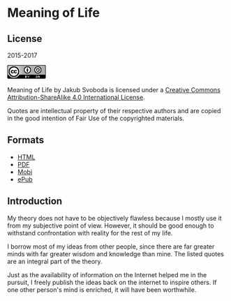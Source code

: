 # Meaning of Life

## License

2015-2017

![icon for the cc-by-sa 4.0 license](cc-license-icon-by-sa-4.0-88x31.png)

Meaning of Life by Jakub Svoboda is licensed under a [Creative Commons Attribution-ShareAlike 4.0 International License](http://creativecommons.org/licenses/by-sa/4.0/).

Quotes are intellectual property of their respective authors and are copied in the good intention of Fair Use of the copyrighted materials.



## Formats

* [HTML](https://svobodajakub.gitbooks.io/meaning-of-life/)
* [PDF](https://www.gitbook.com/download/pdf/book/svobodajakub/meaning-of-life)
* [Mobi](https://www.gitbook.com/download/mobi/book/svobodajakub/meaning-of-life)
* [ePub](https://www.gitbook.com/download/epub/book/svobodajakub/meaning-of-life)



## Introduction

My theory does not have to be objectively flawless because I mostly use it from my subjective point of view. However, it should be good enough to withstand confrontation with reality for the rest of my life. 

I borrow most of my ideas from other people, since there are far greater minds with far greater wisdom and knowledge than mine. The listed quotes are an integral part of the theory.

Just as the availability of information on the Internet helped me in the pursuit, I freely publish the ideas back on the internet to inspire others. If one other person's mind is enriched, it will have been worthwhile.

